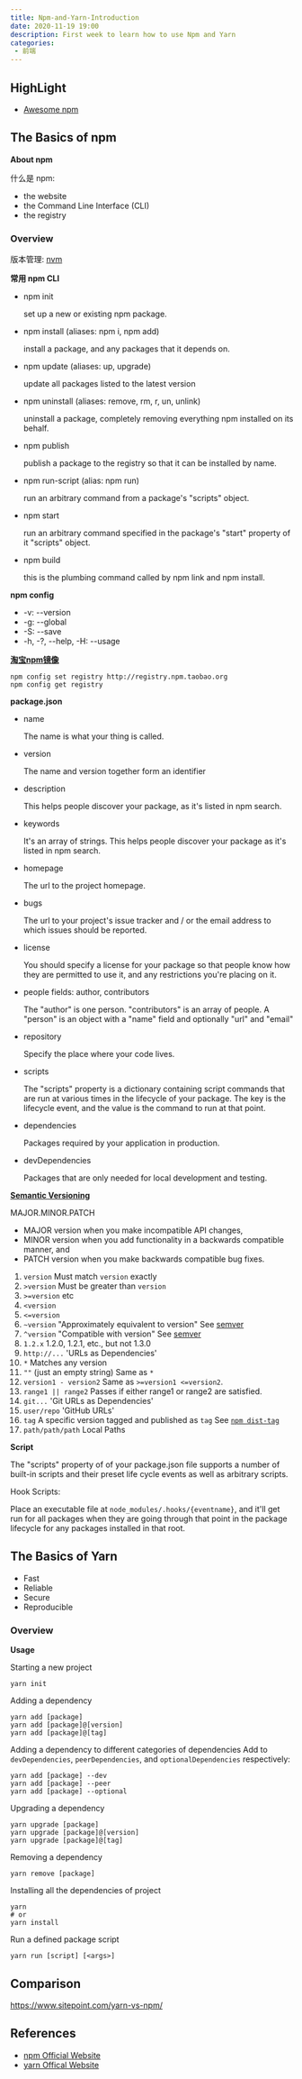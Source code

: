 ```yaml
---
title: Npm-and-Yarn-Introduction
date: 2020-11-19 19:00
description: First week to learn how to use Npm and Yarn
categories:
 - 前端
---
```


## HighLight

- [Awesome npm](https://github.com/sindresorhus/awesome-npm)

## The Basics of npm

**About npm**

什么是 npm:
- the website
- the Command Line Interface (CLI)
- the registry

### Overview

版本管理: [nvm](https://github.com/nvm-sh/nvm)

**常用 npm CLI**

- npm init

  set up a new or existing npm package.
- npm install (aliases: npm i, npm add) 

  install a package, and any packages that it depends on.
- npm update (aliases: up, upgrade) 
  
  update all packages listed to the latest version
- npm uninstall (aliases: remove, rm, r, un, unlink) 

  uninstall a package, completely removing everything npm installed on its behalf.
- npm publish

  publish a package to the registry so that it can be installed by name.

- npm run-script (alias: npm run)

  run an arbitrary command from a package's "scripts" object.

- npm start

  run an arbitrary command specified in the package's "start" property of it "scripts" object.

- npm build

  this is the plumbing command called by npm link and npm install.

**npm config**

- -v: --version
- -g: --global
- -S: --save
- -h, -?, --help, -H: --usage

**[淘宝npm镜像](https://developer.aliyun.com/mirror/NPM?from=tnpm)**

```shell
npm config set registry http://registry.npm.taobao.org
npm config get registry
```

**package.json**

- name

  The name is what your thing is called.
- version

  The name and version together form an identifier
- description

  This helps people discover your package, as it's listed in npm search.
- keywords

  It's an array of strings. This helps people discover your package as it's listed in npm search.

- homepage

  The url to the project homepage.

- bugs

  The url to your project's issue tracker and / or the email address to which issues should be reported. 

- license

  You should specify a license for your package so that people know how they are permitted to use it, and any restrictions you're placing on it.

- people fields: author, contributors

  The "author" is one person. "contributors" is an array of people. A "person" is an object with a "name" field and optionally "url" and "email"

- repository

  Specify the place where your code lives.

- scripts

  The "scripts" property is a dictionary containing script commands that are run at various times in the lifecycle of your package. The key is the lifecycle event, and the value is the command to run at that point.

- dependencies

  Packages required by your application in production.
- devDependencies

  Packages that are only needed for local development and testing.

**[Semantic Versioning](https://semver.org/)**

MAJOR.MINOR.PATCH

- MAJOR version when you make incompatible API changes,
- MINOR version when you add functionality in a backwards compatible manner, and
- PATCH version when you make backwards compatible bug fixes.

1.  `version` Must match `version` exactly
2.  `>version` Must be greater than `version`
3.  `>=version` etc
4.  `<version`
5.  `<=version`
6.  `~version` "Approximately equivalent to version"  See [semver](https://docs.npmjs.com/cli/v6/using-npm/semver)
7.  `^version` "Compatible with version"  See [semver](https://docs.npmjs.com/cli/v6/using-npm/semver)
8.  `1.2.x` 1.2.0, 1.2.1, etc., but not 1.3.0
9.  `http://...` 'URLs as Dependencies'
10.  `*` Matches any version
11.  `""` (just an empty string) Same as `*`
12.  `version1 - version2` Same as `>=version1 <=version2`.
13.  `range1 || range2` Passes if either range1 or range2 are satisfied.
14.  `git...` 'Git URLs as Dependencies'
15.  `user/repo` 'GitHub URLs'
16.  `tag` A specific version tagged and published as `tag`  See [`npm dist-tag`](https://docs.npmjs.com/cli/v6/commands/npm-dist-tag)
17.  `path/path/path` Local Paths

**Script**

The "scripts" property of of your package.json file supports a number of built-in scripts and their preset life cycle events as well as arbitrary scripts.

Hook Scripts: 

Place an executable file at `node_modules/.hooks/{eventname}`, and
it'll get run for all packages when they are going through that point
in the package lifecycle for any packages installed in that root.

## The Basics of Yarn

- Fast
- Reliable
- Secure
- Reproducible

### Overview

**Usage**

Starting a new project

```shell
yarn init
```

Adding a dependency

```shell
yarn add [package]
yarn add [package]@[version]
yarn add [package]@[tag]
```

Adding a dependency to different categories of dependencies
Add to `devDependencies`, `peerDependencies`, and `optionalDependencies` respectively:

```shell
yarn add [package] --dev
yarn add [package] --peer
yarn add [package] --optional
```

Upgrading a dependency

```shell
yarn upgrade [package]
yarn upgrade [package]@[version]
yarn upgrade [package]@[tag]
```

Removing a dependency

```shell
yarn remove [package]
```

Installing all the dependencies of project

```shell
yarn
# or
yarn install
```

Run a defined package script

```shell
yarn run [script] [<args>]
```

## Comparison

https://www.sitepoint.com/yarn-vs-npm/

## References

- [npm Official Website](https://www.npmjs.com/)
- [yarn Offical Website](https://yarnpkg.com/)
